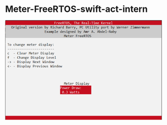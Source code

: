 # Meter-FreeRTOS-swift-act-intern


<p> 
<img src= "https://github.com/HESHAM47GAMAL/Meter-FreeRTOS-swift-act-intern/blob/main/img/Application.png" />
</p>
